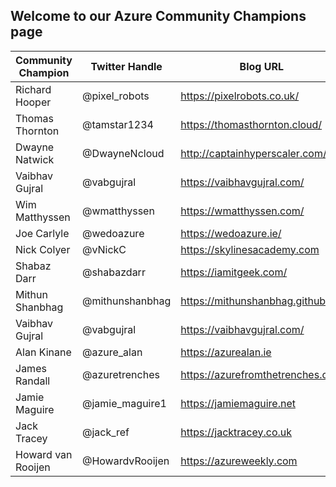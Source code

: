## Welcome to our Azure Community Champions page



| Community Champion  | Twitter Handle   | Blog URL                                                                                            |
| ------------------- | ---------------- | --------------------------------------------------------------------------------------------------- |
| Richard Hooper      | @pixel_robots    | <a href="https://pixelrobots.co.uk/" target="_blank">https://pixelrobots.co.uk/</a>                 |
| Thomas Thornton     | @tamstar1234     | <a href="https://thomasthornton.cloud/" target="_blank">https://thomasthornton.cloud/</a>           |
| Dwayne Natwick      | @DwayneNcloud    | <a href="http://captainhyperscaler.com/" target="_blank">http://captainhyperscaler.com/</a>         |
| Vaibhav Gujral      | @vabgujral       | <a href="https://vaibhavgujral.com/" target="_blank">https://vaibhavgujral.com/</a>                 | 
| Wim Matthyssen      | @wmatthyssen     | <a href="https://wmatthyssen.com/" target="_blank">https://wmatthyssen.com/</a>                     |
| Joe Carlyle         | @wedoazure       | <a href="https://wedoazure.ie/" target="_blank">https://wedoazure.ie/</a>                           |
| Nick Colyer         | @vNickC          | <a href="https://skylinesacademy.com" target="_blank">https://skylinesacademy.com</a>               |
| Shabaz Darr         | @shabazdarr      | <a href="https://iamitgeek.com/" target="_blank">https://iamitgeek.com/</a>                         |
| Mithun Shanbhag     | @mithunshanbhag  | <a href="https://mithunshanbhag.github.io/" target="_blank">https://mithunshanbhag.github.io/</a>   |
| Vaibhav Gujral      | @vabgujral       | <a href="https://vaibhavgujral.com" target="_blank">https://vaibhavgujral.com/</a>                  |
| Alan Kinane         | @azure_alan      | <a href="https://azurealan.ie" target="_blank">https://azurealan.ie</a>                             |
| James Randall       | @azuretrenches   | <a href="https://azurefromthetrenches.com" target="_blank">https://azurefromthetrenches.com</a>     |
| Jamie Maguire       | @jamie_maguire1  | <a href="https://jamiemaguire.net" target="_blank">https://jamiemaguire.net</a>                     |
| Jack Tracey         | @jack_ref        | <a href="https://jacktracey.co.uk" target="_blank">https://jacktracey.co.uk</a>                     |
| Howard van Rooijen  | @HowardvRooijen  | <a href="https://azureweekly.com" target="_blank">https://azureweekly.com</a>                     |
